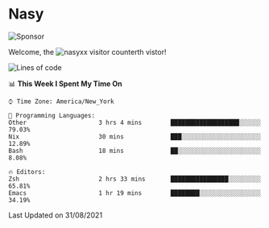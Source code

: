 # Nasy

<!--
<p align="center">
<img height="200" src="https://github-readme-stats.vercel.app/api?username=nasyxx&count_private=true&show_icons=true&theme=dracula&include_all_commits=true"/>
<img height="200" src="https://github-readme-stats.vercel.app/api/top-langs/?username=nasyxx&theme=dracula&hide=html,jupyter+notebook&count_private=true&show_icons=true"/>
</p>

  
----------------
-->

![Sponsor](https://img.shields.io/static/v1.svg?label=Sponsor&message=%E2%9D%A4&logo=GitHub&style=flat&color=pink)
 
Welcome, the ![nasyxx visitor counter](https://count.getloli.com/get/@nasyxx?theme=rule34)th vistor!
 
<!--START_SECTION:waka-->
![Lines of code](https://img.shields.io/badge/From%20Hello%20World%20I%27ve%20Written-5.4%20million%20lines%20of%20code-blue)

📊 **This Week I Spent My Time On** 

```text
⌚︎ Time Zone: America/New_York

💬 Programming Languages: 
Other                    3 hrs 4 mins        ███████████████████░░░░░░   79.03% 
Nix                      30 mins             ███░░░░░░░░░░░░░░░░░░░░░░   12.89% 
Bash                     18 mins             ██░░░░░░░░░░░░░░░░░░░░░░░   8.08%

🔥 Editors: 
Zsh                      2 hrs 33 mins       ████████████████░░░░░░░░░   65.81% 
Emacs                    1 hr 19 mins        ████████░░░░░░░░░░░░░░░░░   34.19%

```


 Last Updated on 31/08/2021
<!--END_SECTION:waka-->

<!-- ![visitors](https://visitor-badge.laobi.icu/badge?page_id=nasyxx.nasyxx) -->
